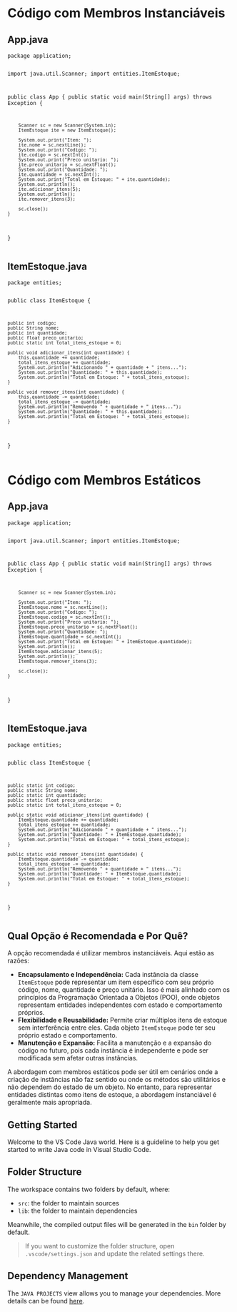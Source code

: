 
<h1>Código com Membros Instanciáveis</h1>

<h2>App.java</h2>
 <pre>
<code>package application;

import java.util.Scanner;
import entities.ItemEstoque;

public class App {
    public static void main(String[] args) throws Exception {

        Scanner sc = new Scanner(System.in);
        ItemEstoque ite = new ItemEstoque();

        System.out.print("Item: ");
        ite.nome = sc.nextLine();
        System.out.print("Codigo: ");
        ite.codigo = sc.nextInt();
        System.out.print("Preco unitario: ");
        ite.preco_unitario = sc.nextFloat();
        System.out.print("Quantidade: ");
        ite.quantidade = sc.nextInt();
        System.out.print("Total em Estoque: " + ite.quantidade);
        System.out.println();
        ite.adicionar_itens(5);
        System.out.println();
        ite.remover_itens(3);

        sc.close();
    }
}
</code>
    </pre>

<h2>ItemEstoque.java</h2>
<pre>
<code>package entities;

public class ItemEstoque {

    public int codigo;
    public String nome;
    public int quantidade;
    public float preco_unitario;
    public static int total_itens_estoque = 0;

    public void adicionar_itens(int quantidade) {
        this.quantidade += quantidade;
        total_itens_estoque += quantidade;
        System.out.println("Adicionando " + quantidade + " itens...");
        System.out.println("Quantidade: " + this.quantidade);
        System.out.println("Total em Estoque: " + total_itens_estoque);
    }

    public void remover_itens(int quantidade) {
        this.quantidade -= quantidade;
        total_itens_estoque -= quantidade;
        System.out.println("Removendo " + quantidade + " itens...");
        System.out.println("Quantidade: " + this.quantidade);
        System.out.println("Total em Estoque: " + total_itens_estoque);
    }
}
</code>
    </pre>


<body>
    <h1>Código com Membros Estáticos</h1>

<h2>App.java</h2>
    <pre>
<code>package application;

import java.util.Scanner;
import entities.ItemEstoque;

public class App {
    public static void main(String[] args) throws Exception {

        Scanner sc = new Scanner(System.in);

        System.out.print("Item: ");
        ItemEstoque.nome = sc.nextLine();
        System.out.print("Codigo: ");
        ItemEstoque.codigo = sc.nextInt();
        System.out.print("Preco unitario: ");
        ItemEstoque.preco_unitario = sc.nextFloat();
        System.out.print("Quantidade: ");
        ItemEstoque.quantidade = sc.nextInt();
        System.out.print("Total em Estoque: " + ItemEstoque.quantidade);
        System.out.println();
        ItemEstoque.adicionar_itens(5);
        System.out.println();
        ItemEstoque.remover_itens(3);

        sc.close();
    }
}
</code>
    </pre>

<h2>ItemEstoque.java</h2>
    <pre>
<code>package entities;

public class ItemEstoque {

    public static int codigo;
    public static String nome;
    public static int quantidade;
    public static float preco_unitario;
    public static int total_itens_estoque = 0;

    public static void adicionar_itens(int quantidade) {
        ItemEstoque.quantidade += quantidade;
        total_itens_estoque += quantidade;
        System.out.println("Adicionando " + quantidade + " itens...");
        System.out.println("Quantidade: " + ItemEstoque.quantidade);
        System.out.println("Total em Estoque: " + total_itens_estoque);
    }

    public static void remover_itens(int quantidade) {
        ItemEstoque.quantidade -= quantidade;
        total_itens_estoque -= quantidade;
        System.out.println("Removendo " + quantidade + " itens...");
        System.out.println("Quantidade: " + ItemEstoque.quantidade);
        System.out.println("Total em Estoque: " + total_itens_estoque);
    }
}
</code>
    </pre>

<h2>Qual Opção é Recomendada e Por Quê?</h2>
<p>A opção recomendada é utilizar membros instanciáveis. Aqui estão as razões:</p>
    <ul>
        <li><b>Encapsulamento e Independência:</b> Cada instância da classe <code>ItemEstoque</code> pode representar um item específico com seu próprio código, nome, quantidade e preço unitário. Isso é mais alinhado com os princípios da Programação Orientada a Objetos (POO), onde objetos representam entidades independentes com estado e comportamento próprios.</li>
        <li><b>Flexibilidade e Reusabilidade:</b> Permite criar múltiplos itens de estoque sem interferência entre eles. Cada objeto <code>ItemEstoque</code> pode ter seu próprio estado e comportamento.</li>
        <li><b>Manutenção e Expansão:</b> Facilita a manutenção e a expansão do código no futuro, pois cada instância é independente e pode ser modificada sem afetar outras instâncias.</li>
    </ul>
    <p>A abordagem com membros estáticos pode ser útil em cenários onde a criação de instâncias não faz sentido ou onde os métodos são utilitários e não dependem do estado de um objeto. No entanto, para representar entidades distintas como itens de estoque, a abordagem instanciável é geralmente mais apropriada.</p>

## Getting Started

Welcome to the VS Code Java world. Here is a guideline to help you get started to write Java code in Visual Studio Code.

## Folder Structure

The workspace contains two folders by default, where:

- `src`: the folder to maintain sources
- `lib`: the folder to maintain dependencies

Meanwhile, the compiled output files will be generated in the `bin` folder by default.

> If you want to customize the folder structure, open `.vscode/settings.json` and update the related settings there.

## Dependency Management

The `JAVA PROJECTS` view allows you to manage your dependencies. More details can be found [here](https://github.com/microsoft/vscode-java-dependency#manage-dependencies).
